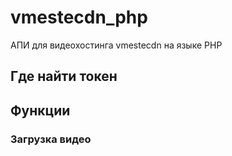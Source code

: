 # vmestecdn_php

АПИ для видеохостинга vmestecdn на языке PHP

## Где найти токен

## Функции


### Загрузка видео